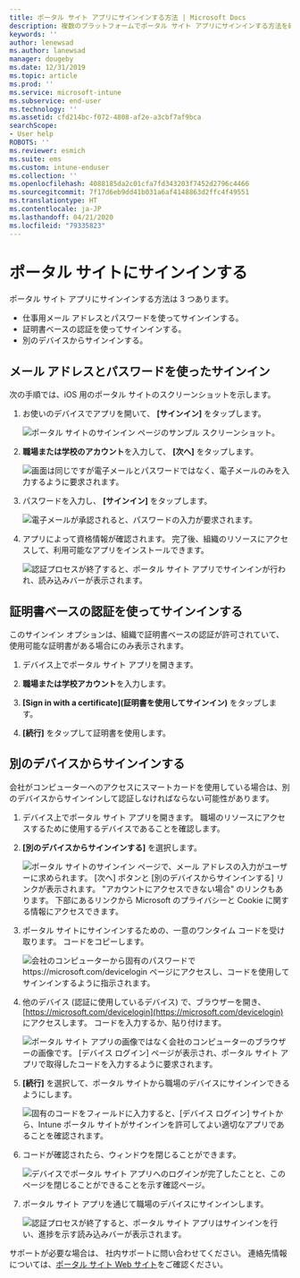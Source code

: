 ```yaml
---
title: ポータル サイト アプリにサインインする方法 | Microsoft Docs
description: 複数のプラットフォームでポータル サイト アプリにサインインする方法を確認します。
keywords: ''
author: lenewsad
ms.author: lanewsad
manager: dougeby
ms.date: 12/31/2019
ms.topic: article
ms.prod: ''
ms.service: microsoft-intune
ms.subservice: end-user
ms.technology: ''
ms.assetid: cfd214bc-f072-4808-af2e-a3cbf7af9bca
searchScope:
- User help
ROBOTS: ''
ms.reviewer: esmich
ms.suite: ems
ms.custom: intune-enduser
ms.collection: ''
ms.openlocfilehash: 4088185da2c01cfa7fd343203f7452d2796c4466
ms.sourcegitcommit: 7f17d6eb9dd41b031a6af4148863d2ffc4f49551
ms.translationtype: HT
ms.contentlocale: ja-JP
ms.lasthandoff: 04/21/2020
ms.locfileid: "79335823"
---
```

# <a name="sign-in-to-company-portal"></a>ポータル サイトにサインインする  

ポータル サイト アプリにサインインする方法は 3 つあります。

* 仕事用メール アドレスとパスワードを使ってサインインする。  
* 証明書ベースの認証を使ってサインインする。  
* 別のデバイスからサインインする。    


## <a name="sign-in-with-your-email-address-and-password"></a>メール アドレスとパスワードを使ったサインイン
次の手順では、iOS 用のポータル サイトのスクリーンショットを示します。  

1. お使いのデバイスでアプリを開いて、 **[サインイン]** をタップします。  

   ![ポータル サイトのサインイン ページのサンプル スクリーンショット。](./media/intune-ios-cp-signin-1908.png)


2. **職場または学校のアカウント**を入力して、 **[次へ]** をタップします。

   ![画面は同じですが電子メールとパスワードではなく、電子メールのみを入力するように要求されます。](./media/cp_ios_aad_signin_after_1804_002.png)

3. パスワードを入力し、 **[サインイン]** をタップします。

   ![電子メールが承認されると、パスワードの入力が要求されます。](./media/cp_ios_aad_signin_after_1804_003.png)

4. アプリによって資格情報が確認されます。 完了後、組織のリソースにアクセスして、利用可能なアプリをインストールできます。  

   ![認証プロセスが終了すると、ポータル サイト アプリでサインインが行われ、読み込みバーが表示されます。](./media/cp_ios_aad_signin_after_1804_004.png)

## <a name="sign-in-with-certificate-based-authentication"></a>証明書ベースの認証を使ってサインインする
このサインイン オプションは、組織で証明書ベースの認証が許可されていて、使用可能な証明書がある場合にのみ表示されます。  

1. デバイス上でポータル サイト アプリを開きます。  

2. **職場または学校アカウント**を入力します。  

3. **[Sign in with a certificate]\(証明書を使用してサインイン\)** をタップします。  

4. **[続行]** をタップして証明書を使用します。  

## <a name="sign-in-from-another-device"></a>別のデバイスからサインインする

会社がコンピューターへのアクセスにスマートカードを使用している場合は、別のデバイスからサインインして認証しなければならない可能性があります。  

1. デバイス上でポータル サイト アプリを開きます。 職場のリソースにアクセスするために使用するデバイスであることを確認します。       

1. **[別のデバイスからサインインする]** を選択します。  

   ![ポータル サイトのサインイン ページで、メール アドレスの入力がユーザーに求められます。  [次へ] ボタンと [別のデバイスからサインインする] リンクが表示されます。 "アカウントにアクセスできない場合" のリンクもあります。 下部にあるリンクから Microsoft のプライバシーと Cookie に関する情報にアクセスできます。](./media/cp_ios_aad_signin_after_1804_005.png)

2. ポータル サイトにサインインするための、一意のワンタイム コードを受け取ります。 コードをコピーします。

   ![会社のコンピューターから固有のパスワードで https://microsoft.com/devicelogin ページにアクセスし、コードを使用してサインインするように指示されます。](./media/cp_ios_aad_signin_after_1804_006.png)

3. 他のデバイス (認証に使用しているデバイス) で、ブラウザーを開き、[https://microsoft.com/devicelogin](https://microsoft.com/devicelogin) にアクセスします。 コードを入力するか、貼り付けます。  

   ![ポータル サイト アプリの画像ではなく会社のコンピューターのブラウザーの画像です。 [デバイス ログイン] ページが表示され、ポータル サイト アプリで取得したコードを入力するように要求されます。](../fundamentals/media/whats-new-app-ui/cp_ios_aad_signin_from_another_device_after_1704_004.png)

4. __[続行]__ を選択して、ポータル サイトから職場のデバイスにサインインできるようにします。   

   ![固有のコードをフィールドに入力すると、[デバイス ログイン] サイトから、Intune ポータル サイトがサインインを許可してよい適切なアプリであることを確認されます。](../fundamentals/media/whats-new-app-ui/cp_ios_aad_signin_from_another_device_after_1704_005.png) 

5. コードが確認されたら、ウィンドウを閉じることができます。  

   ![デバイスでポータル サイト アプリへのログインが完了したことと、このページを閉じることができることを示す確認ページ。](../fundamentals/media/whats-new-app-ui/cp_ios_aad_signin_from_another_device_after_1704_006.png)

6. ポータル サイト アプリを通じて職場のデバイスにサインインします。  

   ![認証プロセスが終了すると、ポータル サイト アプリはサインインを行い、進捗を示す読み込みバーが表示されます。](./media/cp_ios_aad_signin_after_1804_007.png)

サポートが必要な場合は、 社内サポートに問い合わせてください。 連絡先情報については、[ポータル サイト Web サイト](https://go.microsoft.com/fwlink/?linkid=2010980)をご確認ください。  
